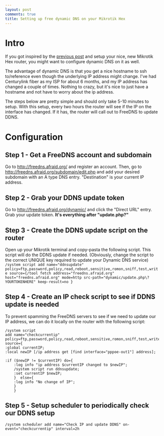 ```yaml
---
layout: post
comments: true
title: Setting up free dynamic DNS on your Mikrotik Hex
---
```


# Intro

If you got inspired by the [previous post](https://mlboyd.xyz/2018/07/06/mikrotik-hex-router-centurylink-pppoe/) and setup your nice, new Mikrotik Hex router, you might want to configure dynamic DNS on it as well.

The advantage of dynamic DNS is that you get a nice hostname to ssh to/reference even though the underlying IP address might change. I've had Centurylink fiber as my ISP for about 6 months, and my IP address has changed a couple of times. Nothing to crazy, but it's nice to just have a hostname and not have to worry about the ip address.

The steps below are pretty simple and should only take 5-10 minutes to setup. With this setup, every two hours the router will see if the IP on the interface has changed. If it has, the router will call out to FreeDNS to update DDNS.

# Configuration

## Step 1 - Get a FreeDNS account and subdomain
Go to http://freedns.afraid.org/ and register an account. Then, go to http://freedns.afraid.org/subdomain/edit.php and add your desired subdomain with an A type DNS entry.
"Destination" is your current IP address.

## Step 2 - Grab your DDNS update token
Go to http://freedns.afraid.org/dynamic/ and click the "Direct URL" entry. Grab your update token. **It's everything after "update.php?"**

## Step 3 - Create the DDNS update script on the router
Open up your Mikrotik terminal and copy-pasta the following script. This script will do the DDNS update if needed. 
(Obviously, change the script to the correct UNIQUE key required to update your Dynamic DNS service)
`
/system script
add name="ddnsupdate" policy=ftp,password,policy,read,reboot,sensitive,romon,sniff,test,write source={/tool fetch address="freedns.afraid.org" host="freedns.afraid.org" mode=http src-path="dynamic/update.php\?YOURTOKENHERE" keep-result=no
}
`

## Step 4 - Create an IP check script to see if DDNS update is needed
To prevent spamming the FreeDNS servers to see if we need to update our IP address, we can do it locally on the router with the following script:
```
/system script
add name="checkcurrentip" policy=ftp,password,policy,read,reboot,sensitive,romon,sniff,test,write source={
:global currentIP;
:local newIP [/ip address get [find interface="pppoe-out1"] address];

:if ($newIP != $currentIP) do={
    :log info "ip address $currentIP changed to $newIP";
    /system script run ddnsupdate; 
    :set currentIP $newIP; 
    }  else={ 
    :log info "No change of IP"; 
    }
    }
```

## Step 5 - Setup scheduler to periodically check our DDNS setup
`
/system scheduler add name="Check IP and update DDNS" on-event="checkcurrentip" interval=2h
`